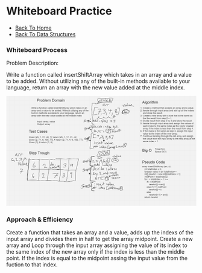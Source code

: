 # Whiteboard Practice

- [Back To Home](../../../../../../../../README.md)
- [Back To Data Structures](../../../../../../README.md)

### Whiteboard Process
Problem Description:

Write a function called insertShiftArray which takes in an array and a value to be added. Without utilizing any of the built-in methods available to your language, return an array with the new value added at the middle index.

![array-reverse01](array-insert-shift.png)

### Approach & Efficiency

Create a function that takes an array and a value, adds up the indexs of the input array and divides them in half to get the array midpoint.  Create a new array and Loop through the input array assigning the value of its index to the same index of the new array only if the index is less than the middle point. If the index is equal to the midpoint assing the input value from the fuction to that index.
